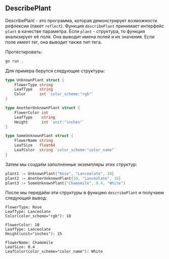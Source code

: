 

## DescribePlant

DescribePlant - это программа, которая демонстрирует возможности рефлексии (пакет `reflect`). Функция `describePlant` принимает интерфейс `plant` в качестве параметра. Если `plant` - структура, то функция анализирует её поля. Она выводит имена полей и их значения. Если поле имеет тег, она выводит также тип тега.

Протестировать:

```bash
go run .
```

Для примера берутся следующие структуры:
```go
type UnknownPlant struct {
	FlowerType string
	LeafType   string
	Color      int `color_scheme:"rgb"`
}

type AnotherUnknownPlant struct {
	FlowerColor int
	LeafType    string
	Height      int `unit:"inches"`
}

type SomeUnknownPlant struct {
	FlowerName string
	LeafSize   float64
	LeafColor  string `color_scheme:"color_name"`
}
```

Затем мы создаём заполненные экземпляры этих структур:
```go
plant1 := UnknownPlant{"Rose", "Lanceolate", 10}
plant2 := AnotherUnknownPlant{10, "Lanceolate", 15}
plant3 := SomeUnknownPlant{"Chamomile", 0.4, "White"}
```

После мы передаём эти структуры в функцию `describePlant` и получаем следующий вывод:
```output
FlowerType: Rose
LeafType: Lanceolate
Color(color_scheme="rgb"): 10

FlowerColor: 10
LeafType: Lanceolate
Height(unit="inches"): 15

FlowerName: Chamomile
LeafSize: 0.4
LeafColor(color_scheme="color_name"): White
```
